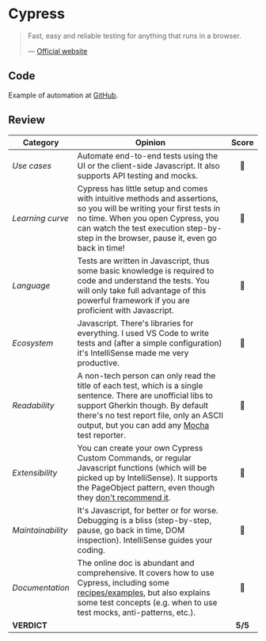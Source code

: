 # Cypress

> Fast, easy and reliable testing for anything that runs in a browser.
>
> — [Official website](https://www.cypress.io/how-it-works/)

## Code

Example of automation at [GitHub](https://github.com/dialex/start-testing/tree/master/code/framework/cypress).

## Review

| Category | Opinion | Score |
| -------- | ------- | :---: |
| _Use cases_        | Automate end-to-end tests using the UI or the client-side Javascript. It also supports API testing and mocks. | 🥇 |
| _Learning curve_   | Cypress has little setup and comes with intuitive methods and assertions, so you will be writing your first tests in no time. When you open Cypress, you can watch the test execution step-by-step in the browser, pause it, even go back in time! | 🥇 |
| _Language_         | Tests are written in Javascript, thus some basic knowledge is required to code and understand the tests. You will only take full advantage of this powerful framework if you are proficient with Javascript. | 🥈 |
| _Ecosystem_        | Javascript. There's libraries for everything. I used VS Code to write tests and (after a simple configuration) it's IntelliSense made me very productive. | 🥇 |
| _Readability_      | A non-tech person can only read the title of each test, which is a single sentence. There are unofficial libs to support Gherkin though. By default there's no test report file, only an ASCII output, but you can add any [Mocha](https://docs.cypress.io/guides/tooling/reporters.html#Custom-Reporters) test reporter. | 🥈 |
| _Extensibility_    | You can create your own Cypress Custom Commands, or regular Javascript functions (which will be picked up by IntelliSense). It supports the PageObject pattern, even though they [don't recommend it](https://docs.cypress.io/faq/questions/using-cypress-faq.html#Can-I-use-the-Page-Object-pattern). | 🥇 |
| _Maintainability_  | It's Javascript, for better or for worse. Debugging is a bliss (step-by-step, pause, go back in time, DOM inspection). IntelliSense guides your coding. | 🥇 |
| _Documentation_    | The online doc is abundant and comprehensive. It covers how to use Cypress, including some [recipes/examples](https://github.com/cypress-io/cypress-example-recipes#application-actions), but also explains some test concepts (e.g. when to use test mocks, anti-patterns, etc.). | 🥇 |
| **VERDICT**        |  | **5/5** |
